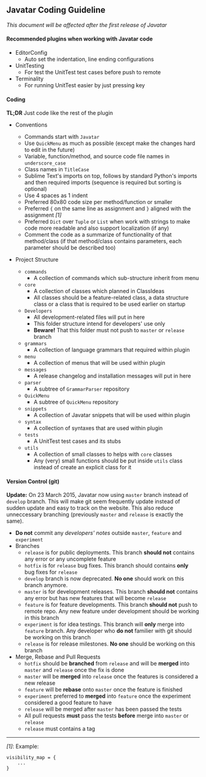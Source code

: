 ## Javatar Coding Guideline

*This document will be affected after the first release of Javatar*

#### Recommended plugins when working with Javatar code
- EditorConfig
   - Auto set the indentation, line ending configurations
- UnitTesting
   - For test the UnitTest test cases before push to remote
- Terminality
   - For running UnitTest easier by just pressing key

#### Coding

**TL;DR** Just code like the rest of the plugin

- Conventions
  - Commands start with `Javatar`
   - Use `QuickMenu` as much as possible (except make the changes hard to edit in the future)
  - Variable, function/method, and source code file names in `underscore_case`
  - Class names in `TitleCase`
  - Sublime Text's imports on top, follows by standard Python's imports and then required imports (sequence is required but sorting is optional)
   - Use 4 spaces as 1 indent
   - Preferred 80x80 code size per method/function or smaller
   - Preferred `{` on the same line as assignment and `}` aligned with the assignment *[1]*
   - Preferred `Dict` over `Tuple` or `List` when work with strings to make code more readable and also support localization (if any)
   - Comment the code as a summarize of functionality of that method/class (if that method/class contains parameters, each parameter should be described too)

- Project Structure
   - `commands`
     - A collection of commands which sub-structure inherit from menu
   - `core`
     - A collection of classes which planned in ClassIdeas
     - All classes should be a feature-related class, a data structure class or a class that is required to be used earlier on startup
   - `Developers`
     - All development-related files will put in here
     - This folder structure intend for developers' use only
     - **Beware!** That this folder must not push to `master` or `release` branch
   - `grammars`
     - A collection of language grammars that required within plugin
   - `menu`
     - A collection of menus that will be used within plugin
   - `messages`
     - A release changelog and installation messages will put in here
   - `parser`
     - A subtree of `GrammarParser` repository 
   - `QuickMenu`
     - A subtree of `QuickMenu` repository 
   - `snippets`
     - A collection of Javatar snippets that will be used within plugin
   - `syntax`
     - A collection of syntaxes that are used within plugin
   - `tests`
     - A UnitTest test cases and its stubs
   - `utils`
     - A collection of small classes to helps with `core` classes
     - Any (very) small functions should be put inside `utils` class instead of create an explicit class for it

#### Version Control (git)

**Update:** On 23 March 2015, Javatar now using `master` branch instead of `develop` branch. This will make git seem frequently update instead of sudden update and easy to track on the website. This also reduce unneccessary branching (previously `master` and `release` is exactly the same).

- **Do not** commit any *developers' notes* outside `master`, `feature` and `experiment`
- Branches
  - `release` is for public deployments. This branch **should not** contains any error or any uncomplete feature
  - `hotfix` is for `release` bug fixes. This branch should contains **only** bug fixes for `release`
  - `develop` branch is now deprecated. **No one** should work on this branch anymore.
  - `master` is for development releases. This branch **should not** contains any error but has new features that will become `release`
   - `feature` is for feature developments. This branch **should not** push to remote repo. Any new feature under development should be working in this branch
   - `experiment` is for idea testings. This branch will **only** merge into `feature` branch. Any developer who **do not** familier with git should be working on this branch
  - `release` is for release milestones. **No one** should be working on this branch
- Merge, Rebase and Pull Requests
  - `hotfix` should be **branched** from `release` and will be **merged** into `master` and `release` once the fix is done
  - `master` will be **merged** into `release` once the features is considered a new release
  - `feature` will be **rebase** onto `master` once the feature is finished
   - `experiment` preferred to **merged** into `feature` once the experiment considered a good feature to have
  - `release` will be merged after `master` has been passed the tests
  - All pull requests **must** pass the tests **before** merge into `master` or `release`
  - `release` must contains a tag

---
*[1]*: Example:

```
visibility_map = {
    ...
}
```
